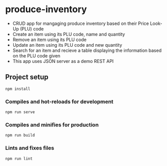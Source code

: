 # produce-inventory
- CRUD app for mangaging produce inventory based on their Price Look-Up (PLU) code
- Create an item using its PLU code, name and quantity
- Remove an item using its PLU code
- Update an item using its PLU code and new quantity
- Search for an item and recieve a table displaying the information based on the PLU code given
- This app uses JSON server as a demo REST API


## Project setup
```
npm install
```

### Compiles and hot-reloads for development
```
npm run serve
```

### Compiles and minifies for production
```
npm run build
```

### Lints and fixes files
```
npm run lint
```